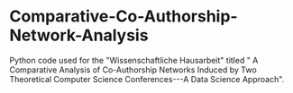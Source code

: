 # Comparative-Co-Authorship-Network-Analysis
Python code used for the "Wissenschaftliche Hausarbeit" titled " A Comparative Analysis of Co-Authorship Networks Induced by Two Theoretical Computer Science Conferences---A Data Science Approach".

